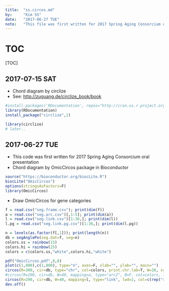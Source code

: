 ```yaml
---
title:  "ss.circos.md"
by:     "Kim SS"
date:   "2017-06-27 TUE"
note:   "This file was first written for 2017 Spring Aging Consorcium oral presentation"
---
```


# TOC
[TOC]


## 2017-07-15 SAT

* Chord diagram by circlize
* See: http://zuguang.de/circlize_book/book

```r
#install.packages('RDocumentation', repos="http://cran.us.r-project.org")
library(RDocumentation)
install_package("circlize",1)
```
```r
library(circlize)
# later..
```


## 2017-06-27 TUE

* This code was first written for 2017 Spring Aging Consorcium oral presentation
* Chord diagram by OmicCircos package in Bioconductor

```r
source("https://bioconductor.org/biocLite.R")
biocLite("OmicCircos")
options(stringsAsFactors=F)
library(OmicCircos)
```

* Draw OmicCircos for gene categories

```r
f = read.csv("seg.frame.csv"); print(dim(f))
a = read.csv("seg.arc.csv")[,1:5]; print(dim(a))
l = read.csv("seg.link.csv")[1:36,]; print(dim(l))
l.pg = read.csv("seg.link.pg.csv")[1:36,]; print(dim(l.pg))

n = levels(as.factor(f[,1])); print(length(n))
db = segAnglePo(seg.dat=f, seg=n)
colors.ss = rainbow(15)
colors.hi = rainbow(25)
colors = c(colors.ss,"white",colors.hi,"white")
```
```r
pdf("OmicCircos.pdf",8,8)
plot(c(1,800),c(1,800), type="n", axes=F, xlab="", ylab="", main="")
circos(R=300, cir=db, type="chr", col=colors, print.chr.lab=T, W=20, scale=F)
#circos(R=280, cir=db, W=40, mapping=a, type="arc2", B=F, col=colors, lwd=10, cutoff=0) # 안된다?!
circos(R=290, cir=db, W=40, mapping=l, type="link", lwd=2, col=c(rep("red",8),rep("blue",28))) # link.pg가 구현이 안된다?!
dev.off()
```

